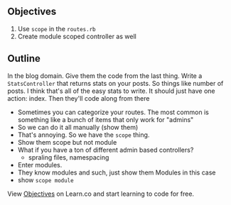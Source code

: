 ## Objectives

1. Use `scope` in the `routes.rb`
2. Create module scoped controller as well

## Outline

In the blog domain. Give them the code from the last thing. Write a `StatsController` that returns stats on your posts. So things like number of posts. I think that's all of the easy stats to write. It should just have one action: index. Then they'll code along from there

  * Sometimes you can categorize your routes. The most common is something like a bunch of items that only work for "admins"
  * So we can do it all manually (show them)
  * That's annoying. So we have the `scope` thing.
  * Show them scope but not module
  * What if you have a ton of different admin based controllers? 
    * spraling files, namespacing
  * Enter modules.
  * They know modules and such, just show them Modules in this case
  * show `scope module`

<p data-visibility='hidden'>View <a href='https://learn.co/lessons/namespaced-routes-reading' title='Objectives'>Objectives</a> on Learn.co and start learning to code for free.</p>
